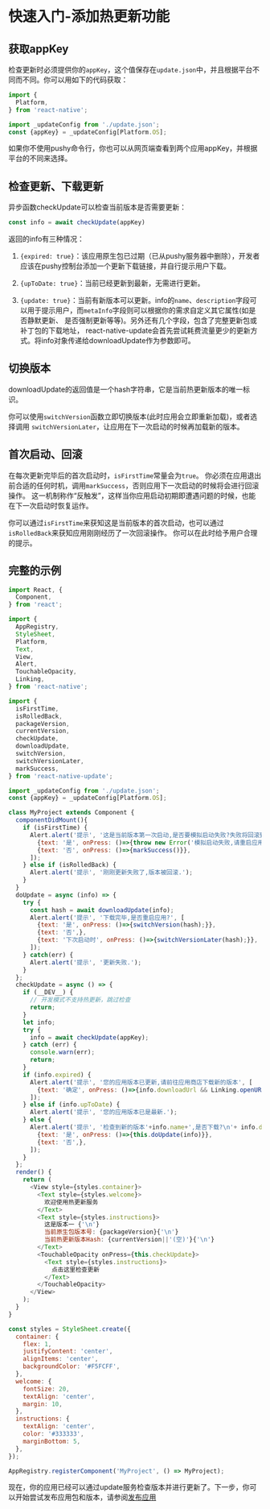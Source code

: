 # 快速入门-添加热更新功能

## 获取appKey

检查更新时必须提供你的`appKey`，这个值保存在`update.json`中，并且根据平台不同而不同。你可以用如下的代码获取：

```javascript
import {
  Platform,
} from 'react-native';

import _updateConfig from './update.json';
const {appKey} = _updateConfig[Platform.OS];
```

如果你不使用pushy命令行，你也可以从网页端查看到两个应用appKey，并根据平台的不同来选择。

## 检查更新、下载更新

异步函数checkUpdate可以检查当前版本是否需要更新：

```javascript
const info = await checkUpdate(appKey)
```

返回的info有三种情况：

1. `{expired: true}`：该应用原生包已过期（已从pushy服务器中删除），开发者应该在pushy控制台添加一个更新下载链接，并自行提示用户下载。

2. `{upToDate: true}`：当前已经更新到最新，无需进行更新。

3. `{update: true}`：当前有新版本可以更新。info的`name`、`description`字段可
以用于提示用户，而`metaInfo`字段则可以根据你的需求自定义其它属性(如是否静默更新、
是否强制更新等等)。另外还有几个字段，包含了完整更新包或补丁包的下载地址，
react-native-update会首先尝试耗费流量更少的更新方式。将info对象传递给downloadUpdate作为参数即可。

## 切换版本

downloadUpdate的返回值是一个hash字符串，它是当前热更新版本的唯一标识。

你可以使用`switchVersion`函数立即切换版本(此时应用会立即重新加载)，或者选择调用
`switchVersionLater`，让应用在下一次启动的时候再加载新的版本。

## 首次启动、回滚

在每次更新完毕后的首次启动时，`isFirstTime`常量会为`true`。
你必须在应用退出前合适的任何时机，调用`markSuccess`，否则应用下一次启动的时候将会进行回滚操作。
这一机制称作“反触发”，这样当你应用启动初期即遭遇问题的时候，也能在下一次启动时恢复运作。

你可以通过`isFirstTime`来获知这是当前版本的首次启动，也可以通过`isRolledBack`来获知应用刚刚经历了一次回滚操作。
你可以在此时给予用户合理的提示。

## 完整的示例

```javascript
import React, {
  Component,
} from 'react';

import {
  AppRegistry,
  StyleSheet,
  Platform,
  Text,
  View,
  Alert,
  TouchableOpacity,
  Linking,
} from 'react-native';

import {
  isFirstTime,
  isRolledBack,
  packageVersion,
  currentVersion,
  checkUpdate,
  downloadUpdate,
  switchVersion,
  switchVersionLater,
  markSuccess,
} from 'react-native-update';

import _updateConfig from './update.json';
const {appKey} = _updateConfig[Platform.OS];

class MyProject extends Component {
  componentDidMount(){
    if (isFirstTime) {
      Alert.alert('提示', '这是当前版本第一次启动,是否要模拟启动失败?失败将回滚到上一版本', [
        {text: '是', onPress: ()=>{throw new Error('模拟启动失败,请重启应用')}},
        {text: '否', onPress: ()=>{markSuccess()}},
      ]);
    } else if (isRolledBack) {
      Alert.alert('提示', '刚刚更新失败了,版本被回滚.');
    }
  }
  doUpdate = async (info) => {
    try {
      const hash = await downloadUpdate(info);
      Alert.alert('提示', '下载完毕,是否重启应用?', [
        {text: '是', onPress: ()=>{switchVersion(hash);}},
        {text: '否',},
        {text: '下次启动时', onPress: ()=>{switchVersionLater(hash);}},
      ]);
    } catch(err) {
      Alert.alert('提示', '更新失败.');
    }
  };
  checkUpdate = async () => {
    if (__DEV__) {
      // 开发模式不支持热更新，跳过检查
      return;
    }
    let info;
    try {
      info = await checkUpdate(appKey);
    } catch (err) {
      console.warn(err);
      return;
    }
    if (info.expired) {
      Alert.alert('提示', '您的应用版本已更新,请前往应用商店下载新的版本', [
        {text: '确定', onPress: ()=>{info.downloadUrl && Linking.openURL(info.downloadUrl)}},
      ]);
    } else if (info.upToDate) {
      Alert.alert('提示', '您的应用版本已是最新.');
    } else {
      Alert.alert('提示', '检查到新的版本'+info.name+',是否下载?\n'+ info.description, [
        {text: '是', onPress: ()=>{this.doUpdate(info)}},
        {text: '否',},
      ]);
    }
  };
  render() {
    return (
      <View style={styles.container}>
        <Text style={styles.welcome}>
          欢迎使用热更新服务
        </Text>
        <Text style={styles.instructions}>
          这是版本一 {'\n'}
          当前原生包版本号: {packageVersion}{'\n'}
          当前热更新版本Hash: {currentVersion||'(空)'}{'\n'}
        </Text>
        <TouchableOpacity onPress={this.checkUpdate}>
          <Text style={styles.instructions}>
            点击这里检查更新
          </Text>
        </TouchableOpacity>
      </View>
    );
  }
}

const styles = StyleSheet.create({
  container: {
    flex: 1,
    justifyContent: 'center',
    alignItems: 'center',
    backgroundColor: '#F5FCFF',
  },
  welcome: {
    fontSize: 20,
    textAlign: 'center',
    margin: 10,
  },
  instructions: {
    textAlign: 'center',
    color: '#333333',
    marginBottom: 5,
  },
});

AppRegistry.registerComponent('MyProject', () => MyProject);
```

现在，你的应用已经可以通过update服务检查版本并进行更新了。下一步，你可以开始尝试发布应用包和版本，请参阅[发布应用](guide3.md)
